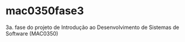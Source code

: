 # mac0350fase3
3a. fase do projeto de Introdução ao Desenvolvimento de Sistemas de Software (MAC0350)
